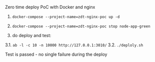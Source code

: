 Zero time deploy PoC with Docker and nginx

1. `docker-compose --project-name=zdt-nginx-poc up -d`

2. `docker-compose --project-name=zdt-nginx-poc stop node-app-green`

3. do deploy and test:

3.1. `ab -l -c 10 -n 10000 http://127.0.0.1:3010/`
3.2. `./deploly.sh`

Test is passed - no single failure during the deploy